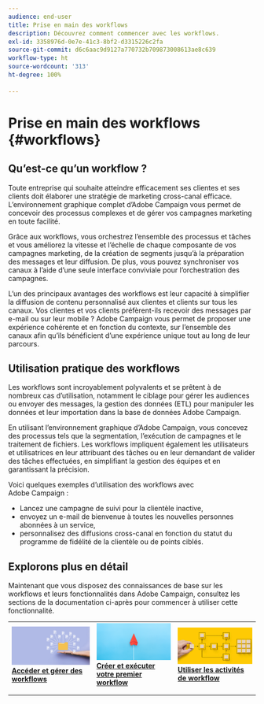 ```yaml
---
audience: end-user
title: Prise en main des workflows
description: Découvrez comment commencer avec les workflows.
exl-id: 3358976d-0e7e-41c3-8bf2-d3315226c2fa
source-git-commit: d6c6aac9d9127a770732b709873008613ae8c639
workflow-type: ht
source-wordcount: '313'
ht-degree: 100%

---
```


# Prise en main des workflows {#workflows}

## Qu’est-ce qu’un workflow ?

Toute entreprise qui souhaite atteindre efficacement ses clientes et ses clients doit élaborer une stratégie de marketing cross-canal efficace. L’environnement graphique complet d’Adobe Campaign vous permet de concevoir des processus complexes et de gérer vos campagnes marketing en toute facilité.

Grâce aux workflows, vous orchestrez l’ensemble des processus et tâches et vous améliorez la vitesse et l’échelle de chaque composante de vos campagnes marketing, de la création de segments jusqu’à la préparation des messages et leur diffusion. De plus, vous pouvez synchroniser vos canaux à l’aide d’une seule interface conviviale pour l’orchestration des campagnes.

L’un des principaux avantages des workflows est leur capacité à simplifier la diffusion de contenu personnalisé aux clientes et clients sur tous les canaux. Vos clientes et vos clients préfèrent-ils recevoir des messages par e-mail ou sur leur mobile ? Adobe Campaign vous permet de proposer une expérience cohérente et en fonction du contexte, sur l’ensemble des canaux afin qu’ils bénéficient d’une expérience unique tout au long de leur parcours.

## Utilisation pratique des workflows

Les workflows sont incroyablement polyvalents et se prêtent à de nombreux cas d’utilisation, notamment le ciblage pour gérer les audiences ou envoyer des messages, la gestion des données (ETL) pour manipuler les données et leur importation dans la base de données Adobe Campaign.

En utilisant l’environnement graphique d’Adobe Campaign, vous concevez des processus tels que la segmentation, l’exécution de campagnes et le traitement de fichiers. Les workflows impliquent également les utilisateurs et utilisatrices en leur attribuant des tâches ou en leur demandant de valider des tâches effectuées, en simplifiant la gestion des équipes et en garantissant la précision.

Voici quelques exemples d’utilisation des workflows avec Adobe Campaign :

* Lancez une campagne de suivi pour la clientèle inactive,
* envoyez un e-mail de bienvenue à toutes les nouvelles personnes abonnées à un service,
* personnalisez des diffusions cross-canal en fonction du statut du programme de fidélité de la clientèle ou de points ciblés.

## Explorons plus en détail

Maintenant que vous disposez des connaissances de base sur les workflows et leurs fonctionnalités dans Adobe Campaign, consultez les sections de la documentation ci-après pour commencer à utiliser cette fonctionnalité.

<table style="table-layout:fixed"><tr style="border: 0;">
<td>
<a href="access-monitor.md">
<img alt="Accéder et gérer des workflows" src="assets/do-not-localize/workflow-access.jpeg">
</a>
<div>
<a href="access-monitor.md"><strong>Accéder et gérer des workflows</strong></a>
</div>
<p>
</td>
<td>
<a href="create-workflow.md">
<img alt="Créer et exécuter votre premier workflow" src="assets/do-not-localize/workflow-create.jpeg">
</a>
<div><a href="create-workflow.md"><strong>Créer et exécuter votre premier workflow</strong>
</div>
<p>
</td>
<td>
<a href="activities/about-activities.md">
<img alt="Utiliser les activités de workflow" src="assets/do-not-localize/workflow-activities.jpeg">
</a>
<div>
<a href="activities/about-activities.md"><strong>Utiliser les activités de workflow</strong></a>
</div>
<p></td>
</tr></table>